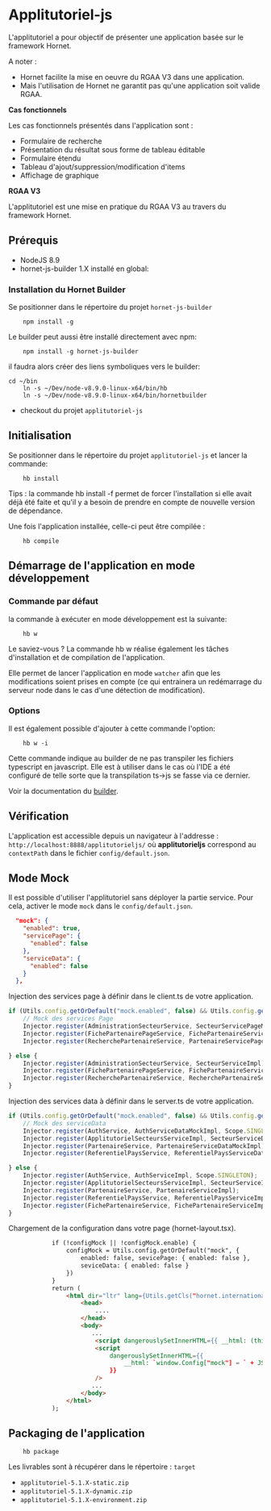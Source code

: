# Applitutoriel-js

L'applitutoriel a pour objectif de présenter une application basée sur le framework Hornet.

A noter :
* Hornet facilite la mise en oeuvre du RGAA V3 dans une application.
* Mais l'utilisation de Hornet ne garantit pas qu'une application soit valide RGAA.

__Cas fonctionnels__

Les cas fonctionnels présentés dans l'application sont :

* Formulaire de recherche
* Présentation du résultat sous forme de tableau éditable
* Formulaire étendu
* Tableau d'ajout/suppression/modification d'items
* Affichage de graphique

__RGAA V3__

L'applitutoriel est une mise en pratique du RGAA V3 au travers du framework Hornet.

## Prérequis

* NodeJS 8.9
* hornet-js-builder 1.X installé en global:

### Installation du Hornet Builder

Se positionner dans le répertoire du projet `hornet-js-builder`

```shell
    npm install -g
```

Le builder peut aussi être installé directement avec npm:

```shell
    npm install -g hornet-js-builder
```

il faudra alors créer des liens symboliques vers le builder:

```
cd ~/bin
	ln -s ~/Dev/node-v8.9.0-linux-x64/bin/hb
	ln -s ~/Dev/node-v8.9.0-linux-x64/bin/hornetbuilder
```

* checkout du projet `applitutoriel-js`

## Initialisation
Se positionner dans le répertoire du projet `applitutoriel-js` et lancer la commande:

```shell
    hb install
```

Tips : la commande hb install -f permet de forcer l'installation si elle avait déjà été faite et qu'il y a besoin de prendre en compte de nouvelle version de dépendance.

Une fois l'application installée, celle-ci peut être compilée :

```shell
    hb compile
```

## Démarrage de l'application en mode développement

### Commande par défaut

la commande à exécuter en mode développement est la suivante:

```shell
    hb w
```

Le saviez-vous ?
La commande hb w réalise également les tâches d'installation et de compilation de l'application.

Elle permet de lancer l'application en mode `watcher` afin que les modifications soient prises en compte (ce qui
entrainera un redémarrage du serveur node dans le cas d'une détection de modification).

### Options

Il est également possible d'ajouter à cette commande l'option:

```shell
    hb w -i
```

Cette commande indique au builder de ne pas transpiler les fichiers typescript en javascript.
Elle est à utiliser dans le cas où l'IDE a été configuré de telle sorte que la transpilation ts->js
se fasse via ce dernier.

Voir la documentation du [builder](/hornetshowroom/composant/page/hornet-js-builder/readme).


## Vérification

L'application est accessible depuis un navigateur à l'addresse : `http://localhost:8888/applitutorieljs/`
où __applitutorieljs__ correspond au `contextPath` dans le fichier `config/default.json`.


## Mode Mock

Il est possible d'utiliser l'applitutoriel sans déployer la partie service.
Pour cela, activer le mode `mock` dans le `config/default.json`.

```json
  "mock": {
    "enabled": true,
    "servicePage": {
      "enabled": false
    },
    "serviceData": {
      "enabled": false
    }
  },
```

Injection des services page à définir dans le client.ts de votre application.

```javascript
if (Utils.config.getOrDefault("mock.enabled", false) && Utils.config.getOrDefault("mock.servicePage.enabled", false)) {
    // Mock des services Page
    Injector.register(AdministrationSecteurService, SecteurServicePageMockImpl);
    Injector.register(FichePartenairePageService, FichePartenaireServicePageMockImpl);
    Injector.register(RecherchePartenaireService, PartenaireServicePageMockImpl);

} else {
    Injector.register(AdministrationSecteurService, SecteurServiceImpl);
    Injector.register(FichePartenairePageService, FichePartenaireServiceImpl);
    Injector.register(RecherchePartenaireService, RecherchePartenaireServiceImpl);
}
```

Injection des services data à définir dans le server.ts de votre application.

```javascript
if (Utils.config.getOrDefault("mock.enabled", false) && Utils.config.getOrDefault("mock.serviceData.enabled", false)) {
    // Mock des serviceData
    Injector.register(AuthService, AuthServiceDataMockImpl, Scope.SINGLETON);
    Injector.register(ApplitutorielSecteursServiceImpl, SecteurServiceDataMockImpl);
    Injector.register(PartenaireService, PartenaireServiceDataMockImpl);
    Injector.register(ReferentielPaysService, ReferentielPaysServiceDataMockImpl);

} else {
    Injector.register(AuthService, AuthServiceImpl, Scope.SINGLETON);
    Injector.register(ApplitutorielSecteursServiceImpl, SecteurServiceImpl);
    Injector.register(PartenaireService, PartenaireServiceImpl);
    Injector.register(ReferentielPaysService, ReferentielPaysServiceImpl);
    Injector.register(FichePartenaireService, FichePartenaireServiceImpl);
}
```
Chargement de la configuration dans votre page (hornet-layout.tsx).
```html
            if (!configMock || !configMock.enable) {
                configMock = Utils.config.getOrDefault("mock", {
                    enabled: false, sevicePage: { enabled: false },
                    seviceData: { enabled: false }
                })
            }
            return (
                <html dir="ltr" lang={Utils.getCls("hornet.internationalization").lang}>
                    <head>
                        ....
                    </head>
                    <body>
                       ...
                        <script dangerouslySetInnerHTML={{ __html: (this.state.state || "").toString() }} />
                        <script
                            dangerouslySetInnerHTML={{
                                __html: `window.Config["mock"] = ` + JSON.stringify(configMock) + `; window.Config["env"] = ` + process.env.NODE_ENV
                            }}
                        />
                       ...
                    </body>
                </html>
            );
```
## Packaging de l'application

```shell
    hb package
```

Les livrables sont à récupérer dans le répertoire : `target`

- `applitutoriel-5.1.X-static.zip`
- `applitutoriel-5.1.X-dynamic.zip`
- `applitutoriel-5.1.X-environment.zip`